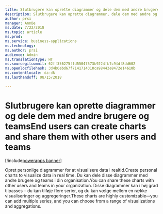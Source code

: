 ```yaml
---
title: Slutbrugere kan oprette diagrammer og dele dem med andre brugere og teams
description: Slutbrugere kan oprette diagrammer, dele dem med andre og oprette visuals
author: prsi
manager: AnnBe
ms.date: 7/22/2018
ms.topic: article
ms.prod: 
ms.service: business-applications
ms.technology: 
ms.author: prsi
audience: Admin
ms.translationtype: HT
ms.sourcegitcommit: 62ff356275ffd55047573b9224fb7c94df8dd602
ms.openlocfilehash: 3d4b6ebd67f7141714310ca98443e8472e14610b
ms.contentlocale: da-dk
ms.lasthandoff: 08/15/2018

---
```

# <a name="end-users-can-create-charts-and-share-them-with-other-users-and-teams"></a><span data-ttu-id="9160b-103">Slutbrugere kan oprette diagrammer og dele dem med andre brugere og teams</span><span class="sxs-lookup"><span data-stu-id="9160b-103">End users can create charts and share them with other users and teams</span></span>

[!include[powerapps banner](../includes/powerapps.md)]




<span data-ttu-id="9160b-104">Opret personlige diagrammer for at visualisere data i realtid.</span><span class="sxs-lookup"><span data-stu-id="9160b-104">Create personal charts to visualize data in real time.</span></span> <span data-ttu-id="9160b-105">Du kan dele disse diagrammer med andre brugere og teams i din organisation.</span><span class="sxs-lookup"><span data-stu-id="9160b-105">You can share these charts with other users and teams in your organization.</span></span> <span data-ttu-id="9160b-106">Disse diagrammer kan i høj grad tilpasses – du kan tilføje flere serier, og du kan vælge mellem en række visualiseringer og aggregeringer.</span><span class="sxs-lookup"><span data-stu-id="9160b-106">These charts are highly customizable—you can add multiple series, and you can choose from a range of visualizations and aggregations.</span></span>

